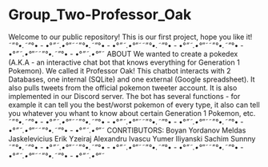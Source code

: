 # Group_Two-Professor_Oak
Welcome to our public repository!
This is our first project, hope you like it!
˜”*°•.˜”*°• - •°*”˜.•°*”˜˜”*°•.˜”*°• - •°*”˜.•°*”˜˜”*°•.˜”*°• - •°*”˜.•°*”˜˜”*°•.˜”*°• - •°*”˜.•°*”˜˜”*°•.˜”*°• - •°*”˜.•°*”˜
ABOUT
We wanted to create a pokedex (A.K.A - an interactive chat bot that knows everything for Generation 1 Pokemon).
We called it Professor Oak!
This chatbot interacts with 2 Databases, one internal (SQLite) and one external (Google spreadsheet).
It also pulls tweets from the official pokemon tweeter account.
It is also implemented in our Discord server.
The bot has several functions - for example it can tell you the best/worst pokemon of every type,
it also can tell you whatever you whant to know about certain Generation 1 Pokemon, etc.
˜”*°•.˜”*°• - •°*”˜.•°*”˜˜”*°•.˜”*°• - •°*”˜.•°*”˜˜”*°•.˜”*°• - •°*”˜.•°*”˜˜”*°•.˜”*°• - •°*”˜.•°*”˜˜”*°•.˜”*°• - •°*”˜.•°*”˜
CONRTIBUTORS:
Boyan Yordanov
Meldas Jaskelevicius
Erik Yzeiraj
Alexandru Ivascu
Yumer Iliyanski
Sachim Sunnny
˜”*°•.˜”*°• - •°*”˜.•°*”˜˜”*°•.˜”*°• - •°*”˜.•°*”˜˜”*°•.˜”*°• - •°*”˜.•°*”˜˜”*°•.˜”*°• - •°*”˜.•°*”˜˜”*°•.˜”*°• - •°*”˜.•°*”˜
